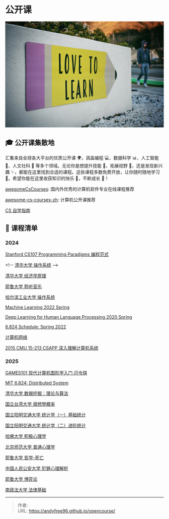 # 公开课


![](/page/tim-mossholder-WE_Kv_ZB1l0-unsplash.jpg)

## 🎓 公开课集散地

汇集来自全球各大平台的优质公开课 🌍，涵盖编程 💻、数据科学 📊、人工智能 🤖、人文社科 📖 等多个领域。无论你是想提升技能 🔧，拓展视野 🌈，还是发现新兴趣 ✨，都能在这里找到合适的课程。这些课程多数免费开放，让你随时随地学习 📅。希望你能在这里收获知识的快乐 🎉，不断成长 🌱！

[awesomeCsCourses](https://github.com/alexhe101/awesomeCsCourses): 国内外优秀的计算机软件专业在线课程推荐

[awesome-cs-courses-zh](https://github.com/apachecn/awesome-cs-courses-zh): 计算机公开课推荐

[CS 自学指南](https://csdiy.wiki/)

## 🌈 课程清单

### 2024

[Stanford CS107 Programming Paradigms 编程范式](https://www.bilibili.com/video/BV1Cx411S7HJ)

&lt;!--
[清华大学 操作系统](https://www.xuetangx.com/course/THU08091000267/5883104)
--&gt;

[清华大学 经济学原理](https://www.bilibili.com/video/BV1gt411g7RU)

[耶鲁大学 聆听音乐](https://www.bilibili.com/video/BV1sW411a7nM)

[哈尔滨工业大学 操作系统](https://www.bilibili.com/video/BV19r4y1b7Aw)

[Machine Learning 2022 Spring](https://speech.ee.ntu.edu.tw/~hylee/ml/2022-spring.php)

[Deep Learning for Human Language Processing 2020 Spring](https://speech.ee.ntu.edu.tw/~hylee/dlhlp/2020-spring.php)

[6.824 Schedule: Spring 2022](https://pdos.csail.mit.edu/6.824/schedule.html)

[计算机网络](https://www.bilibili.com/video/BV11Z4y1R7Am)

[2015 CMU 15-213 CSAPP 深入理解计算机系统](https://www.bilibili.com/video/BV1iW411d7hd)

### 2025

[GAMES101 现代计算机图形学入门 闫令琪](https://www.bilibili.com/video/BV1X7411F744)

[MIT 6.824: Distributed System](https://pdos.csail.mit.edu/6.824/schedule.html)

[清华大学 数据挖掘：理论与算法](https://www.xuetangx.com/course/THU08091000385/7745361)

[国立台湾大学 頑想學概率](https://www.bilibili.com/video/BV1Tx411U7Aq)

[国立阳明交通大学 统计学（一）基础统计](https://www.youtube.com/playlist?list=PLj6E8qlqmkFvsst4-ww1mrax1D65FQI1m)

[国立阳明交通大学 统计学（二）进阶统计](https://www.youtube.com/playlist?list=PLj6E8qlqmkFtFl1HFux0XUHiPjBmBoZno)

[哈佛大学 积极心理学](https://www.bilibili.com/video/BV1Ka411w7qd)

[北京师范大学 普通心理学](https://www.bilibili.com/video/BV1KS4y1c7Lx)

[耶鲁大学 哲学-死亡](https://open.163.com/newview/movie/courseintro?newurl=M6G42OB8E)

[中国人民公安大学 犯罪心理解析](https://www.bilibili.com/video/BV1EZ4y1C7qT)

[耶鲁大学 博弈论](https://www.bilibili.com/video/BV1xY411Y7Wj)

[南政法大学 法律基础](https://www.bilibili.com/video/BV1FD4y1B786)


---

> 作者:   
> URL: https://andyfree96.github.io/opencourse/  

